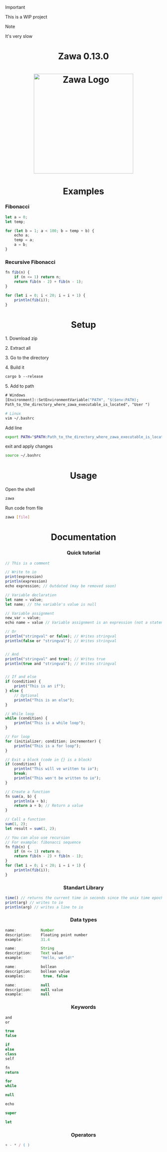 > [!IMPORTANT]  
> This is a WIP project

> [!NOTE]  
> It's very slow


<h1 align="center">
    Zawa 0.13.0
</h1>

<h1 align="center">
  <img src="zawa_logo.svg" alt="Zawa Logo" style="height: 320px;">
</h1>

<h1 align="center">
    Examples
</h1>

<h3 align="left">
    Fibonacci
</h3>

```js
let a = 0;
let temp;

for (let b = 1; a < 100; b = temp + b) {
    echo a;
    temp = a;
    a = b;
}
```
<h3 align="left">
    Recursive Fibonacci
</h3>

```js
fn fib(n) {
    if (n <= 1) return n;
    return fib(n - 2) + fib(n - 1);
}

for (let i = 0; i < 20; i = i + 1) {
    println(fib(i));
}
```

<h1 align="center">
    Setup
</h1>

<p align="left">
    1. Download zip
</p>

<p align="left">
    2. Extract all
</p>

<p align="left">
    3. Go to the directory
</p>

<p align="left">
    4. Build it
</p>

```ps
cargo b --release
```

<p align="left">
    5. Add to path
</p>

```ps
# Windows
[Environment]::SetEnvironmentVariable("PATH", "$($env:PATH);
Path_to_the_directory_where_zawa_executable_is_located", "User ")
```

```bash
# Linux
vim ~/.bashrc
```
Add line
```bash
export PATH="$PATH:Path_to_the_directory_where_zawa_executable_is_located"
```
exit and apply changes
```bash
source ~/.bashrc
```

<h1 align="center">
    Usage
</h1>

<p align="left">
    Open the shell
</p>

```bash
zawa
```

<p align="left">
    Run code from file
</p>

```bash
zawa [file]
```

<h1 align="center">
    Documentation
</h1>

<h3 align="center">
    Quick tutorial
</h1>

```js
// This is a comment

// Write to io
print(expression)
println(expression)
echo expression; // Outdated (may be removed soon)

// Variable declaration
let name = value;
let name; // the variable's value is null

// Variable assignment
new_var = value;
echo name = value // Variable assignment is an expression (not a statement). It returns the new value

// Or
println("stringval" or false); // Writes stringval
println(false or "stringval"); // Writes stringval


// And
println("stringval" and true); // Writes true
println(true and "stringval"); // Writes stringval


// If and else
if (condition) {
    print("This is an if");
} else {
    // Optional
    println("This is an else");
}

// While loop
while (condition) {
    println("This is a while loop");
}

// For loop
for (initializer; condition; incrementer) {
    println("This is a for loop");
}

// Exit a block (code in {} is a block)
if (condition) {
    println("This will ve written to io");
    break;
    println("This won't be written to io");
}

// Create a function
fn sum(a, b) {
    println(a + b);
    return a + b; // Return a value
}

// Call a function
sum(1, 2);
let result = sum(1, 2);

// You can also use recursion
// For example: fibonacci sequence
fn fib(n) {
    if (n <= 1) return n;
    return fib(n - 2) + fib(n - 1);
}
for (let i = 0; i < 20; i = i + 1) {
    println(fib(i));
}
```

<h3 align="center">
    Standart Library
</h3>

```js
time() // returns the current time in seconds since the unix time epoch
print(arg) // writes to io
println(arg) // writes a line to io
```

<h3 align="center">
    Data types
</h3>

```js
name:           Number
description:    Floating point number
example:        31.4
```

```js
name:           String
description:    Text value
example:        "Hello, world!"
```

```js
name:           bollean
description:    bollean value
examples:        true, false
```

```js
name:           null
description:    null value
example:        null
```

<h3 align="center">
    Keywords
</h3>

```js
and
or

true
false

if
else
class
self

fn
return

for
while

null

echo

super

let
```

<h3 align="center">
    Operators
</h3>

```js
+ - * / ( )
```
